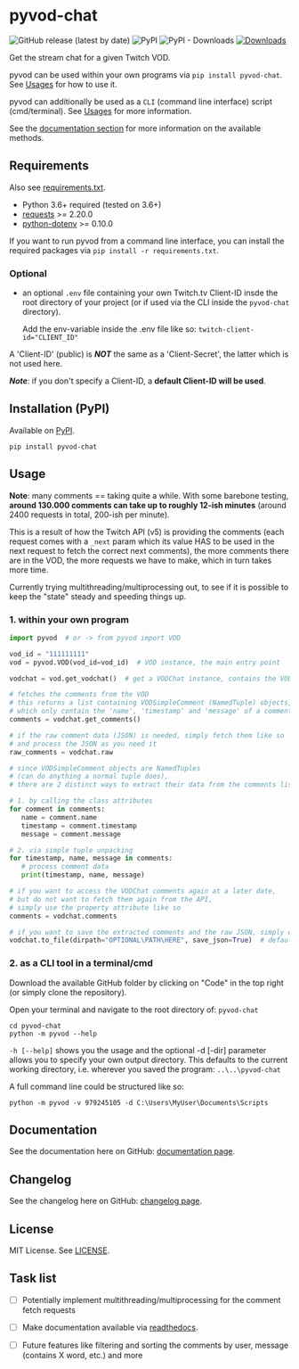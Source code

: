 # pyvod-chat

![GitHub release (latest by date)](https://img.shields.io/github/v/release/sixp-naraka/pyvod-chat) ![PyPI](https://img.shields.io/pypi/v/pyvod-chat) ![PyPI - Downloads](https://img.shields.io/pypi/dd/pyvod-chat)
[![Downloads](https://pepy.tech/badge/pyvod-chat)](https://pepy.tech/project/pyvod-chat)

 Get the stream chat for a given Twitch VOD.
 
 pyvod can be used within your own programs via `pip install pyvod-chat`. 
 See [Usages](https://github.com/sixP-NaraKa/pyvod-chat#usage) for how to use it.
 
 pyvod can additionally be used as a `CLI` (command line interface) script (cmd/terminal).
 See [Usages](https://github.com/sixP-NaraKa/pyvod-chat#usage) for more information.
 
 
 See the [documentation section](https://github.com/sixP-NaraKa/pyvod-chat#documentation) for more information on the available methods.
 
 ## Requirements
 Also see [requirements.txt](https://github.com/sixP-NaraKa/pyvod-chat/blob/main/requirements.txt).
 - Python 3.6+ required (tested on 3.6+)
 - [requests](https://github.com/psf/requests) >= 2.20.0
 - [python-dotenv](https://github.com/theskumar/python-dotenv) >= 0.10.0
 
 If you want to run pyvod from a command line interface, you can install the required packages
 via `pip install -r requirements.txt`.
 
### Optional
- an optional `.env` file containing your own Twitch.tv Client-ID insde the root directory of your project
(or if used via the CLI inside the `pyvod-chat` directory).

    Add the env-variable inside the .env file like so: `twitch-client-id="CLIENT_ID"`

A 'Client-ID' (public) is ***NOT*** the same as a 'Client-Secret', the latter which is not used here.

***Note***: if you don't specify a Client-ID, a **default Client-ID will be used**.
 
 ## Installation (PyPI)
 
 Available on [PyPI](https://pypi.org/project/pyvod-chat/).
 
 `pip install pyvod-chat`
 
 ## Usage
 
 **Note**: many comments == taking quite a while. With some barebone testing, **around 130.000 comments can take up to roughly 12-ish minutes** (around 2400 requests in total, 200-ish per minute).
 
 This is a result of how the Twitch API (v5) is providing the comments (each request comes with a `_next` param
 which its value HAS to be used in the next request to fetch the correct next comments),
 the more comments there are in the VOD, the more requests we have to make, which in turn takes more time.
 
 Currently trying multithreading/multiprocessing out, to see if it is possible to keep the "state" steady and speeding things up.
 
 
 ### 1. within your own program
 
 ```python
import pyvod  # or -> from pyvod import VOD

vod_id = "111111111"
vod = pyvod.VOD(vod_id=vod_id)  # VOD instance, the main entry point

vodchat = vod.get_vodchat()  # get a VODChat instance, contains the VOD chat

# fetches the comments from the VOD
# this returns a list containing VODSimpleComment (NamedTuple) objects,
# which only contain the 'name', 'timestamp' and 'message' of a comment
comments = vodchat.get_comments()

# if the raw comment data (JSON) is needed, simply fetch them like so
# and process the JSON as you need it
raw_comments = vodchat.raw

# since VODSimpleComment objects are NamedTuples
# (can do anything a normal tuple does),
# there are 2 distinct ways to extract their data from the comments list

# 1. by calling the class attributes
for comment in comments:
    name = comment.name
    timestamp = comment.timestamp
    message = comment.message

# 2. via simple tuple unpacking
for timestamp, name, message in comments:
    # process comment data
    print(timestamp, name, message)

# if you want to access the VODChat comments again at a later date,
# but do not want to fetch them again from the API,
# simply use the property attribute like so
comments = vodchat.comments

# if you want to save the extracted comments and the raw JSON, simply do:
vodchat.to_file(dirpath="OPTIONAL\PATH\HERE", save_json=True)  # defaults to the current working directory via `os.getcwd()`
 ```

### 2. as a CLI tool in a terminal/cmd

Download the available GitHub folder by clicking on "Code" in the top right (or simply clone the repository).

Open your terminal and navigate to the root directory of: `pyvod-chat`

```commandline
cd pyvod-chat
python -m pyvod --help
```
`-h [--help]` shows you the usage and the optional -d [-dir] parameter allows you to specify your own output directory.
This defaults to the current working directory, i.e. wherever you saved the program: `..\..\pyvod-chat`

A full command line could be structured like so:
```commandline
python -m pyvod -v 979245105 -d C:\Users\MyUser\Documents\Scripts
```


## Documentation
See the documentation here on GitHub: [documentation page](https://github.com/sixP-NaraKa/pyvod-chat/blob/main/docs/pyvod_documentation.md).

## Changelog
See the changelog here on GitHub: [changelog page](https://github.com/sixP-NaraKa/pyvod-chat/blob/main/docs/pyvod_changelog.md).

## License
MIT License. See [LICENSE](https://github.com/sixP-NaraKa/pyvod-chat/blob/main/LICENSE).

## Task list
- [ ] Potentially implement multithreading/multiprocessing for the comment fetch requests

- [ ] Make documentation available via [readthedocs](https://readthedocs.org/).

- [ ] Future features like filtering and sorting the comments by user, message (contains X word, etc.) and more
